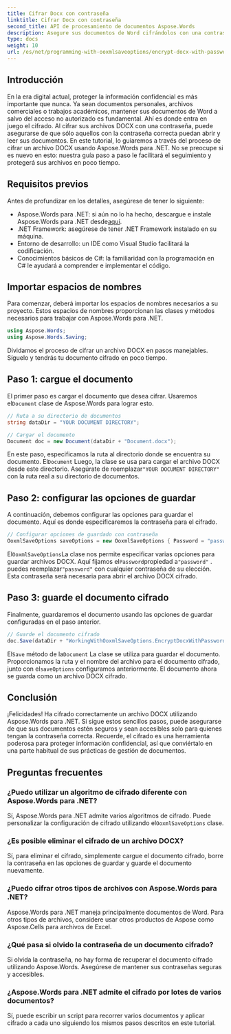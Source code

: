 ```yaml
---
title: Cifrar Docx con contraseña
linktitle: Cifrar Docx con contraseña
second_title: API de procesamiento de documentos Aspose.Words
description: Asegure sus documentos de Word cifrándolos con una contraseña usando Aspose.Words para .NET. Siga nuestra guía paso a paso para proteger su información confidencial.
type: docs
weight: 10
url: /es/net/programming-with-ooxmlsaveoptions/encrypt-docx-with-password/
---
```

## Introducción

En la era digital actual, proteger la información confidencial es más importante que nunca. Ya sean documentos personales, archivos comerciales o trabajos académicos, mantener sus documentos de Word a salvo del acceso no autorizado es fundamental. Ahí es donde entra en juego el cifrado. Al cifrar sus archivos DOCX con una contraseña, puede asegurarse de que sólo aquellos con la contraseña correcta puedan abrir y leer sus documentos. En este tutorial, lo guiaremos a través del proceso de cifrar un archivo DOCX usando Aspose.Words para .NET. No se preocupe si es nuevo en esto: nuestra guía paso a paso le facilitará el seguimiento y protegerá sus archivos en poco tiempo.

## Requisitos previos

Antes de profundizar en los detalles, asegúrese de tener lo siguiente:

-  Aspose.Words para .NET: si aún no lo ha hecho, descargue e instale Aspose.Words para .NET desde[aquí](https://releases.aspose.com/words/net/).
- .NET Framework: asegúrese de tener .NET Framework instalado en su máquina.
- Entorno de desarrollo: un IDE como Visual Studio facilitará la codificación.
- Conocimientos básicos de C#: la familiaridad con la programación en C# le ayudará a comprender e implementar el código.

## Importar espacios de nombres

Para comenzar, deberá importar los espacios de nombres necesarios a su proyecto. Estos espacios de nombres proporcionan las clases y métodos necesarios para trabajar con Aspose.Words para .NET.

```csharp
using Aspose.Words;
using Aspose.Words.Saving;
```

Dividamos el proceso de cifrar un archivo DOCX en pasos manejables. Síguelo y tendrás tu documento cifrado en poco tiempo.

## Paso 1: cargue el documento

 El primer paso es cargar el documento que desea cifrar. Usaremos el`Document` clase de Aspose.Words para lograr esto.

```csharp
// Ruta a su directorio de documentos
string dataDir = "YOUR DOCUMENT DIRECTORY";  

// Cargar el documento
Document doc = new Document(dataDir + "Document.docx");
```

 En este paso, especificamos la ruta al directorio donde se encuentra su documento. El`Document` Luego, la clase se usa para cargar el archivo DOCX desde este directorio. Asegúrate de reemplazar`"YOUR DOCUMENT DIRECTORY"` con la ruta real a su directorio de documentos.

## Paso 2: configurar las opciones de guardar

A continuación, debemos configurar las opciones para guardar el documento. Aquí es donde especificaremos la contraseña para el cifrado.

```csharp
// Configurar opciones de guardado con contraseña
OoxmlSaveOptions saveOptions = new OoxmlSaveOptions { Password = "password" };
```

 El`OoxmlSaveOptions`La clase nos permite especificar varias opciones para guardar archivos DOCX. Aquí fijamos el`Password`propiedad a`"password"` . puedes reemplazar`"password"` con cualquier contraseña de su elección. Esta contraseña será necesaria para abrir el archivo DOCX cifrado.

## Paso 3: guarde el documento cifrado

Finalmente, guardaremos el documento usando las opciones de guardar configuradas en el paso anterior.

```csharp
// Guarde el documento cifrado
doc.Save(dataDir + "WorkingWithOoxmlSaveOptions.EncryptDocxWithPassword.docx", saveOptions);
```

 El`Save` método de la`Document` La clase se utiliza para guardar el documento. Proporcionamos la ruta y el nombre del archivo para el documento cifrado, junto con el`saveOptions` configuramos anteriormente. El documento ahora se guarda como un archivo DOCX cifrado.

## Conclusión

¡Felicidades! Ha cifrado correctamente un archivo DOCX utilizando Aspose.Words para .NET. Si sigue estos sencillos pasos, puede asegurarse de que sus documentos estén seguros y sean accesibles solo para quienes tengan la contraseña correcta. Recuerde, el cifrado es una herramienta poderosa para proteger información confidencial, así que conviértalo en una parte habitual de sus prácticas de gestión de documentos.

## Preguntas frecuentes

### ¿Puedo utilizar un algoritmo de cifrado diferente con Aspose.Words para .NET?

Sí, Aspose.Words para .NET admite varios algoritmos de cifrado. Puede personalizar la configuración de cifrado utilizando el`OoxmlSaveOptions` clase.

### ¿Es posible eliminar el cifrado de un archivo DOCX?

Sí, para eliminar el cifrado, simplemente cargue el documento cifrado, borre la contraseña en las opciones de guardar y guarde el documento nuevamente.

### ¿Puedo cifrar otros tipos de archivos con Aspose.Words para .NET?

Aspose.Words para .NET maneja principalmente documentos de Word. Para otros tipos de archivos, considere usar otros productos de Aspose como Aspose.Cells para archivos de Excel.

### ¿Qué pasa si olvido la contraseña de un documento cifrado?

Si olvida la contraseña, no hay forma de recuperar el documento cifrado utilizando Aspose.Words. Asegúrese de mantener sus contraseñas seguras y accesibles.

### ¿Aspose.Words para .NET admite el cifrado por lotes de varios documentos?

Sí, puede escribir un script para recorrer varios documentos y aplicar cifrado a cada uno siguiendo los mismos pasos descritos en este tutorial.
